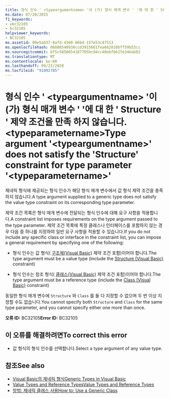 ```yaml
---
title: 형식 인수 ' <typeargumentname> '이 (가) 형식 매개 변수 ' '에 대 한 ' Structure ' 제약 조건을 만족 하지 않습니다. <typeparametername>
ms.date: 07/20/2015
f1_keywords:
- vbc32105
- bc32105
helpviewer_keywords:
- BC32105
ms.assetid: 09e5a837-8afd-4360-86bd-157e53c47513
ms.openlocfilehash: 06888540938ccd3915661fea662810bff59b53cc
ms.sourcegitcommit: bf5c5850654187705bc94cc40ebfb62fe346ab02
ms.translationtype: MT
ms.contentlocale: ko-KR
ms.lasthandoff: 09/23/2020
ms.locfileid: "91092785"
---
```

# <a name="type-argument-typeargumentname-does-not-satisfy-the-structure-constraint-for-type-parameter-typeparametername"></a><span data-ttu-id="57ca9-102">형식 인수 ' \<typeargumentname> '이 (가) 형식 매개 변수 ' '에 대 한 ' Structure ' 제약 조건을 만족 하지 않습니다. \<typeparametername></span><span class="sxs-lookup"><span data-stu-id="57ca9-102">Type argument '\<typeargumentname>' does not satisfy the 'Structure' constraint for type parameter '\<typeparametername>'</span></span>

<span data-ttu-id="57ca9-103">제네릭 형식에 제공되는 형식 인수가 해당 형식 매개 변수에서 값 형식 제약 조건을 충족하지 않습니다.</span><span class="sxs-lookup"><span data-stu-id="57ca9-103">A type argument supplied to a generic type does not satisfy the value type constraint on its corresponding type parameter.</span></span>  
  
 <span data-ttu-id="57ca9-104">제약 조건 목록은 형식 매개 변수에 전달되는 형식 인수에 대해 요구 사항을 적용합니다.</span><span class="sxs-lookup"><span data-stu-id="57ca9-104">A constraint list imposes requirements on the type argument passed to the type parameter.</span></span> <span data-ttu-id="57ca9-105">제약 조건 목록에 특정 클래스나 인터페이스를 포함하지 않는 경우 다음 중 하나를 지정하여 일반 요구 사항을 적용할 수 있습니다.</span><span class="sxs-lookup"><span data-stu-id="57ca9-105">If you do not include any specific class or interface in the constraint list, you can impose a general requirement by specifying one of the following:</span></span>  
  
- <span data-ttu-id="57ca9-106">형식 인수는 값 형식( [구조체(Visual Basic)](../language-reference/statements/structure-statement.md) 제약 조건 포함)이어야 합니다.</span><span class="sxs-lookup"><span data-stu-id="57ca9-106">The type argument must be a value type (include the [Structure (Visual Basic)](../language-reference/statements/structure-statement.md) constraint)</span></span>  
  
- <span data-ttu-id="57ca9-107">형식 인수는 참조 형식( [클래스(Visual Basic)](../language-reference/statements/class-statement.md) 제약 조건 포함)이어야 합니다.</span><span class="sxs-lookup"><span data-stu-id="57ca9-107">The type argument must be a reference type (include the [Class (Visual Basic)](../language-reference/statements/class-statement.md) constraint)</span></span>  
  
 <span data-ttu-id="57ca9-108">동일한 형식 매개 변수에 `Structure` 와 `Class` 를 둘 다 지정할 수 없으며 두 번 이상 지정할 수도 없습니다.</span><span class="sxs-lookup"><span data-stu-id="57ca9-108">You cannot specify both `Structure` and `Class` for the same type parameter, and you cannot specify either one more than once.</span></span>  
  
 <span data-ttu-id="57ca9-109">**오류 ID:** BC32105</span><span class="sxs-lookup"><span data-stu-id="57ca9-109">**Error ID:** BC32105</span></span>  
  
## <a name="to-correct-this-error"></a><span data-ttu-id="57ca9-110">이 오류를 해결하려면</span><span class="sxs-lookup"><span data-stu-id="57ca9-110">To correct this error</span></span>  
  
- <span data-ttu-id="57ca9-111">값 형식의 형식 인수를 선택합니다.</span><span class="sxs-lookup"><span data-stu-id="57ca9-111">Select a type argument of any value type.</span></span>  
  
## <a name="see-also"></a><span data-ttu-id="57ca9-112">참조</span><span class="sxs-lookup"><span data-stu-id="57ca9-112">See also</span></span>

- [<span data-ttu-id="57ca9-113">Visual Basic의 제네릭 형식</span><span class="sxs-lookup"><span data-stu-id="57ca9-113">Generic Types in Visual Basic</span></span>](../programming-guide/language-features/data-types/generic-types.md)
- [<span data-ttu-id="57ca9-114">Value Types and Reference Types</span><span class="sxs-lookup"><span data-stu-id="57ca9-114">Value Types and Reference Types</span></span>](../programming-guide/language-features/data-types/value-types-and-reference-types.md)
- [<span data-ttu-id="57ca9-115">방법: 제네릭 클래스 사용</span><span class="sxs-lookup"><span data-stu-id="57ca9-115">How to: Use a Generic Class</span></span>](../programming-guide/language-features/data-types/how-to-use-a-generic-class.md)
